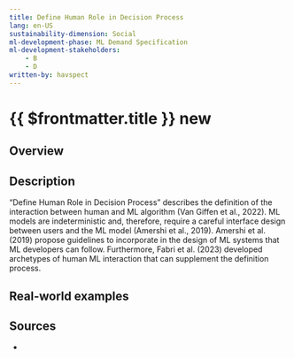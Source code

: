 ```yaml
---
title: Define Human Role in Decision Process
lang: en-US
sustainability-dimension: Social
ml-development-phase: ML Demand Specification
ml-development-stakeholders: 
    - B
    - D
written-by: havspect
---
```


<script setup>
import DPOverview from '../../components/DPOverview.vue'
</script>


# {{ $frontmatter.title }} <Badge type="tip">new</Badge>

## Overview
<DPOverview />

## Description
“Define Human Role in Decision Process” describes the definition of the interaction between human and ML algorithm (Van Giffen et al., 2022). ML models are indeterministic and, therefore, require a careful interface design between users and the ML model (Amershi et al., 2019). Amershi et al. (2019) propose guidelines to incorporate in the design of ML systems that ML developers can follow. Furthermore, Fabri et al. (2023) developed archetypes of human ML interaction that can supplement the definition process. 

## Real-world examples 


## Sources 

- 

